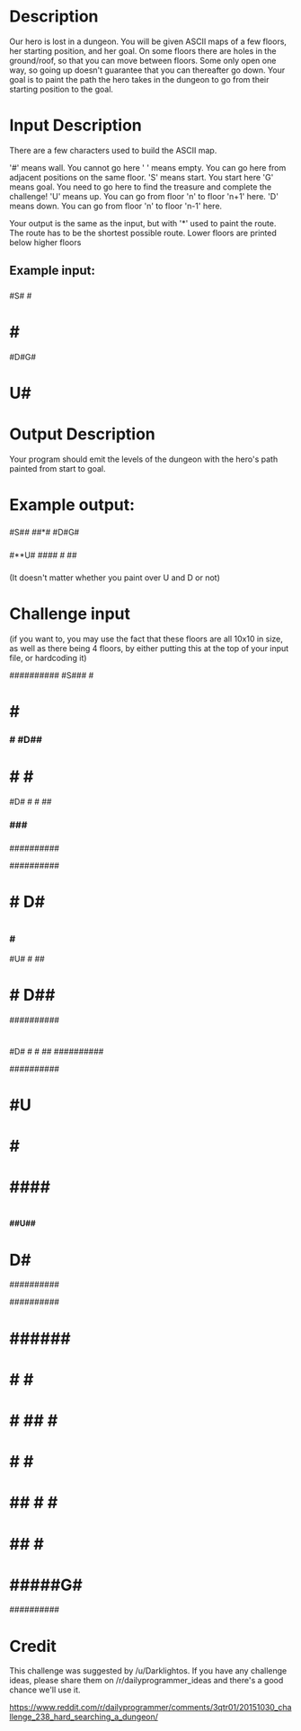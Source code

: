 # Description

Our hero is lost in a dungeon. You will be given ASCII maps of a few floors, her starting position, and her goal. On some floors there are holes in the ground/roof, so that you can move between floors. Some only open one way, so going up doesn't guarantee that you can thereafter go down.
Your goal is to paint the path the hero takes in the dungeon to go from their starting position to the goal.

# Input Description

There are a few characters used to build the ASCII map.

'#' means wall. You cannot go here
' ' means empty. You can go here from adjacent positions on the same floor.
'S' means start. You start here
'G' means goal. You need to go here to find the treasure and complete the challenge!
'U' means up. You can go from floor 'n' to floor 'n+1' here.
'D' means down. You can go from floor 'n' to floor 'n-1' here.

Your output is the same as the input, but with '*' used to paint the route.
The route has to be the shortest possible route.
Lower floors are printed below higher floors

## Example input:

#####
#S# #
# # #
#D#G#
#####

#####
#  U#
# ###
#  ##
#####

# Output Description

Your program should emit the levels of the dungeon with the hero's path painted from start to goal.

# Example output:

#####
#S#*#
#*#*#
#D#G#
#####

#####
#**U#
#*###
#* ##
#####

(It doesn't matter whether you paint over U and D or not)

# Challenge input

(if you want to, you may use the fact that these floors are all 10x10 in size, as well as there being 4 floors, by either putting this at the top of your input file, or hardcoding it)

##########
#S###    #
#   # ####
### # #D##
#   # # ##
#D# # # ##
###     ##
### ### ##
###     ##
##########

##########
#   #   D#
#     ####
###   # ##
#U#   # ##
# #    D##
##########
#       ##
#D# # # ##
##########

##########
#        #
# ########
# #U     #
# #      #
# ####   #
#    #####
#### ##U##
# D#    ##
##########

##########
#        #
# ###### #
# #    # #
# # ## # #
# #  #   #
# ## # # #
# ##   # #
#  #####G#
##########

# Credit

This challenge was suggested by /u/Darklightos. If you have any challenge ideas, please share them on /r/dailyprogrammer_ideas and there's a good chance we'll use it.

https://www.reddit.com/r/dailyprogrammer/comments/3qtr01/20151030_challenge_238_hard_searching_a_dungeon/